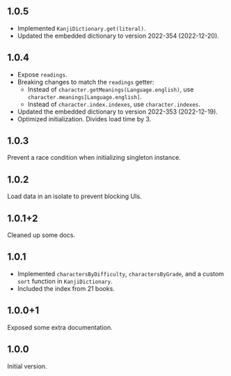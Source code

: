 ## 1.0.5

- Implemented `KanjiDictionary.get(literal)`.
- Updated the embedded dictionary to version 2022-354 (2022-12-20).

## 1.0.4

- Expose `readings`.
- Breaking changes to match the `readings` getter:
  - Instead of `character.getMeanings(Language.english)`, use `character.meanings[Language.english]`.
  - Instead of `character.index.indexes`, use `character.indexes`.
- Updated the embedded dictionary to version 2022-353 (2022-12-19).
- Optimized initialization. Divides load time by 3.

## 1.0.3

Prevent a race condition when initializing singleton instance.

## 1.0.2

Load data in an isolate to prevent blocking UIs.

## 1.0.1+2

Cleaned up some docs.

## 1.0.1

- Implemented `charactersByDifficulty`, `charactersByGrade`, and a custom `sort` function in `KanjiDictionary`.
- Included the index from 21 books.

## 1.0.0+1

Exposed some extra documentation.

## 1.0.0

Initial version.
